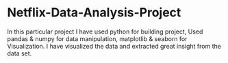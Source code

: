 # Netflix-Data-Analysis-Project
In this particular project I have used python for building project, Used pandas & numpy for data manipulation, matplotlib & seaborn for Visualization. I have visualized the data and extracted great insight from the data set.
